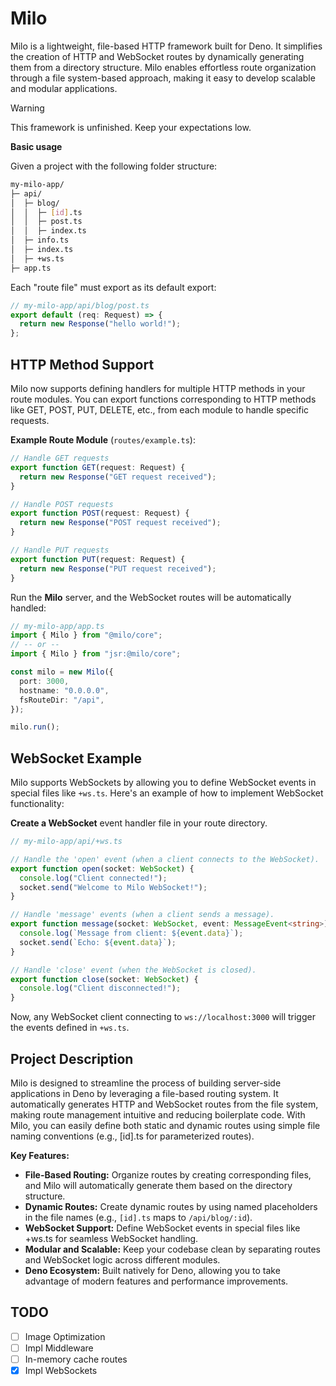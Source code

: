 # Milo

Milo is a lightweight, file-based HTTP framework built for Deno. It simplifies the creation of HTTP and WebSocket routes by dynamically generating them from a directory structure. Milo enables effortless route organization through a file system-based approach, making it easy to develop scalable and modular applications.

> [!WARNING]
> This framework is unfinished. Keep your expectations low.

**Basic usage**

Given a project with the following folder structure:

```bash
my-milo-app/
├─ api/
│  ├─ blog/
│  │  ├─ [id].ts
│  │  ├─ post.ts
│  │  ├─ index.ts
│  ├─ info.ts
│  ├─ index.ts
│  ├─ +ws.ts
├─ app.ts
```

Each "route file" must export as its default
export:

```typescript
// my-milo-app/api/blog/post.ts
export default (req: Request) => {
  return new Response("hello world!");
};
```

## HTTP Method Support
Milo now supports defining handlers for multiple HTTP methods in your route modules. You can export functions corresponding to HTTP methods like GET, POST, PUT, DELETE, etc., from each module to handle specific requests.

**Example Route Module** (`routes/example.ts`):
```ts
// Handle GET requests
export function GET(request: Request) {
  return new Response("GET request received");
}

// Handle POST requests
export function POST(request: Request) {
  return new Response("POST request received");
}

// Handle PUT requests
export function PUT(request: Request) {
  return new Response("PUT request received");
}
```

Run the **Milo** server, and the WebSocket routes will be automatically handled:

```typescript
// my-milo-app/app.ts
import { Milo } from "@milo/core";
// -- or --
import { Milo } from "jsr:@milo/core";

const milo = new Milo({
  port: 3000,
  hostname: "0.0.0.0",
  fsRouteDir: "/api",
});

milo.run();
```

## WebSocket Example
Milo supports WebSockets by allowing you to define WebSocket events in special files like `+ws.ts`. Here's an example of how to implement WebSocket functionality:

**Create a WebSocket** event handler file in your route directory.
```ts
// my-milo-app/api/+ws.ts

// Handle the 'open' event (when a client connects to the WebSocket).
export function open(socket: WebSocket) {
  console.log("Client connected!");
  socket.send("Welcome to Milo WebSocket!");
}

// Handle 'message' events (when a client sends a message).
export function message(socket: WebSocket, event: MessageEvent<string>) {
  console.log(`Message from client: ${event.data}`);
  socket.send(`Echo: ${event.data}`);
}

// Handle 'close' event (when the WebSocket is closed).
export function close(socket: WebSocket) {
  console.log("Client disconnected!");
}
```

Now, any WebSocket client connecting to `ws://localhost:3000` will trigger the events defined in `+ws.ts`.

## Project Description
Milo is designed to streamline the process of building server-side applications in Deno by leveraging a file-based routing system. It automatically generates HTTP and WebSocket routes from the file system, making route management intuitive and reducing boilerplate code. With Milo, you can easily define both static and dynamic routes using simple file naming conventions (e.g., [id].ts for parameterized routes).

**Key Features:**

- **File-Based Routing:** Organize routes by creating corresponding files, and Milo will automatically generate them based on the directory structure.
- **Dynamic Routes:** Create dynamic routes by using named placeholders in the file names (e.g., `[id].ts` maps to `/api/blog/:id`).
- **WebSocket Support:** Define WebSocket events in special files like +ws.ts for seamless WebSocket handling.
- **Modular and Scalable:** Keep your codebase clean by separating routes and WebSocket logic across different modules.
- **Deno Ecosystem:** Built natively for Deno, allowing you to take advantage of modern features and performance improvements.

## **TODO**

- [ ] Image Optimization
- [ ] Impl Middleware
- [ ] In-memory cache routes
- [X] Impl WebSockets

